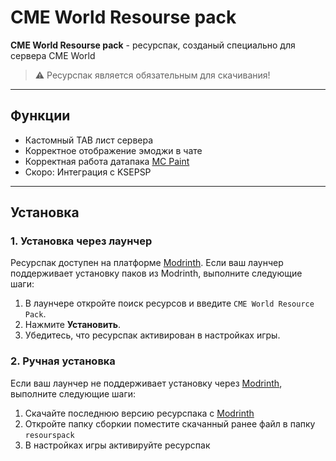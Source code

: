 # CME World Resourse pack

**CME World Resourse pack** - ресурспак, созданый специально для сервера CME World

> ⚠️ Ресурспак является обязательным для скачивания!

---

## Функции
- Кастомный TAB лист сервера
- Корректное отображение эмоджи в чате
- Корректная работа датапака [MC Paint](/Wiki/MC-Paint/)
- Скоро: Интеграция с KSEPSP

---

## Установка

### 1. Установка через лаунчер
Ресурспак доступен на платформе [Modrinth](https://modrinth.com/resourcepack/cme-world-resourse-pack). Если ваш лаунчер поддерживает установку паков из Modrinth, выполните следующие шаги:

1. В лаунчере откройте поиск ресурсов и введите `CME World Resource Pack`.
2. Нажмите **Установить**.
3. Убедитесь, что ресурспак активирован в настройках игры.

### 2. Ручная установка
Если ваш лаунчер не поддерживает установку через [Modrinth](https://modrinth.com), выполните следующие шаги:

1. Скачайте последнюю версию ресурспака с [Modrinth](https://modrinth.com/resourcepack/cme-world-resourse-pack)
2. Откройте папку сборкии поместите скачанный ранее файл в папку `resourspack`
3. В настройках игры активируйте ресурспак


